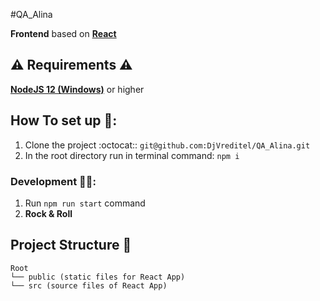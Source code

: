 #QA_Alina

**Frontend** based on [**React**](https://github.com/facebook/react/)

## ⚠️ Requirements ⚠️

[**NodeJS 12 (Windows)**](https://nodejs.org/en/download/) or higher

## How To set up 📐:

1. Clone the project :octocat:: `git@github.com:DjVreditel/QA_Alina.git`
2. In the root directory run in terminal command: `npm i`

### Development 👨‍💻:

1. Run `npm run start` command
2. **Rock & Roll**

## Project Structure 📃

    Root
    └── public (static files for React App)
    └── src (source files of React App) 
